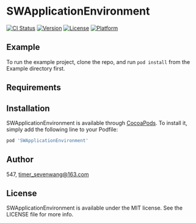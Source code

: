 # SWApplicationEnvironment

[![CI Status](https://img.shields.io/travis/547/SWApplicationEnvironment.svg?style=flat)](https://travis-ci.org/547/SWApplicationEnvironment)
[![Version](https://img.shields.io/cocoapods/v/SWApplicationEnvironment.svg?style=flat)](https://cocoapods.org/pods/SWApplicationEnvironment)
[![License](https://img.shields.io/cocoapods/l/SWApplicationEnvironment.svg?style=flat)](https://cocoapods.org/pods/SWApplicationEnvironment)
[![Platform](https://img.shields.io/cocoapods/p/SWApplicationEnvironment.svg?style=flat)](https://cocoapods.org/pods/SWApplicationEnvironment)

## Example

To run the example project, clone the repo, and run `pod install` from the Example directory first.

## Requirements

## Installation

SWApplicationEnvironment is available through [CocoaPods](https://cocoapods.org). To install
it, simply add the following line to your Podfile:

```ruby
pod 'SWApplicationEnvironment'
```

## Author

547, timer_sevenwang@163.com

## License

SWApplicationEnvironment is available under the MIT license. See the LICENSE file for more info.
